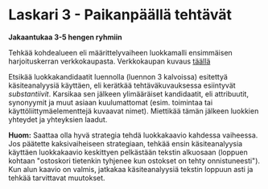 # Laskari 3 - Paikanpäällä tehtävät

**Jakaantukaa 3-5 hengen ryhmiin**

Tehkää kohdealueen eli määrittelyvaiheen luokkamalli ensimmäisen harjoituskerran verkkokaupasta. Verkkokaupan kuvaus [täällä](ha1-pa.md)

Etsikää luokkakandidaatit luennolla (luennon 3 kalvoissa) esitettyä käsiteanalyysiä käyttäen, eli kerätkää tehtäväkuvauksessa esiintyvät _substantiivit_. Karsikaa sen jälkeen ylimääräiset kandidaatit, eli attribuutit, synonyymit ja muut asiaan kuulumattomat (esim. toimintaa tai käyttöliittymäelementtejä kuvaavat nimet). Miettikää tämän jälkeen luokkien yhteydet ja yhteyksien laadut.

**Huom:** Saattaa olla hyvä strategia tehdä luokkakaavio kahdessa vaiheessa. Jos päätette kaksivaiheiseen strategiaan, tehkää ensin käsiteanalyysia käyttäen luokkakaavio keskittyen pelkästään tekstin alkuosaan (loppuen kohtaan "ostoskori tietenkin tyhjenee kun ostokset on tehty onnistuneesti"). Kun alun kaavio on valmis, jatkakaa käsiteanalyysiä tekstin loppuun asti ja tehkää tarvittavat muutokset.
